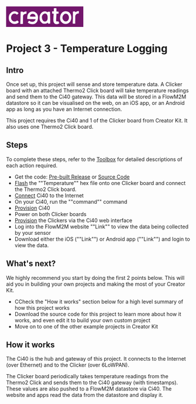 ![Creator logo](../creatorlogo.png)

# Project 3 - Temperature Logging

## Intro

Once set up, this project will sense and store temperature data. A Clicker board with an attached Thermo2 Click board will take temperature readings and send them to the Ci40 gateway. This data will be stored in a FlowM2M datastore so it can be visualised on the web, on an iOS app, or an Android app as long as you have an Internet connection.

This project requires the Ci40 and 1 of the Clicker board from Creator Kit. It also uses one Thermo2 Click board.

## Steps

To complete these steps, refer to the [Toolbox](Toolbox.md) for detailed descriptions of each action required.

* Get the code: [Pre-built Release](http://github.com/creatorkit) or [Source Code](http://github.com/creatorkit)
* [Flash](Toolbox.md#programming-a-6lowpan-clicker) the ""Temperature"" hex file onto one Clicker board and connect the Thermo2 Click board.
* [Connect](Toolbox.md#connecting-ci40-to-the-internet) Ci40 to the Internet
* On your Ci40, run the ""command"" command
* [Provision](Toolbox.md#provisioning-ci40) Ci40
* Power on both Clicker boards
* [Provision](Toolbox.md#provisioning-clicker) the Clickers via the Ci40 web interface
* Log into the FlowM2M website ""Link"" to view the data being collected by your sensor
* Download either the iOS (""Link"") or Android app (""Link"") and login to view the data.


## What's next?

We highly recommend you start by doing the first 2 points below. This will aid you in building your own projects and making the most of your Creator Kit.

* CCheck the "How it works" section below for a high level summary of how this project works
* Download the source code for this project to learn more about how it works, and even edit it to build your own custom project
* Move on to one of the other example projects in Creator Kit

## How it works

The Ci40 is the hub and gateway of this project. It connects to the Internet (over Ethernet) and to the Clicker (over 6LoWPAN).

The Clicker board periodically takes temperature readings from the Thermo2 Click and sends them to the Ci40 gateway (with timestamps). These values are also pushed to a FlowM2M datastore via Ci40. The website and apps read the data from the datastore and display it.
